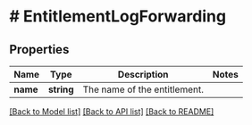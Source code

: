 # # EntitlementLogForwarding

## Properties

Name | Type | Description | Notes
------------ | ------------- | ------------- | -------------
**name** | **string** | The name of the entitlement. |

[[Back to Model list]](../../README.md#models) [[Back to API list]](../../README.md#endpoints) [[Back to README]](../../README.md)
